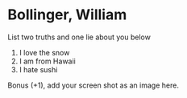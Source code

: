 # Bollinger, William
List two truths and one lie about you below

1. I love the snow
1. I am from Hawaii
1. I hate sushi


Bonus (+1), add your screen shot as an image here.
